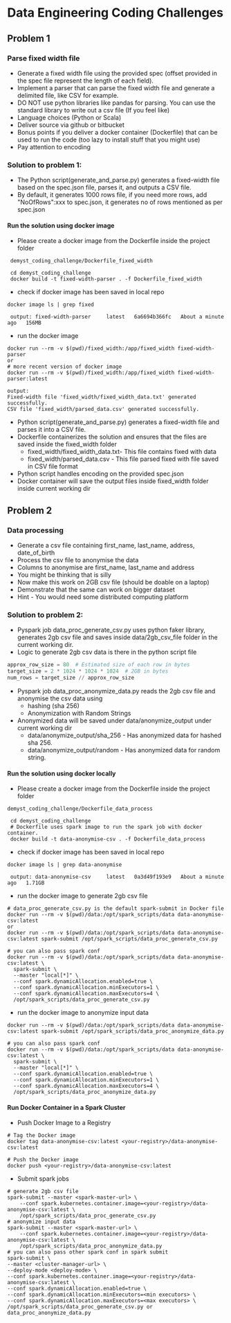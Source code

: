 # Data Engineering Coding Challenges

## Problem 1

### Parse fixed width file

- Generate a fixed width file using the provided spec (offset provided in the spec file represent the length of each field).
- Implement a parser that can parse the fixed width file and generate a delimited file, like CSV for example.
- DO NOT use python libraries like pandas for parsing. You can use the standard library to write out a csv file (If you feel like)
- Language choices (Python or Scala)
- Deliver source via github or bitbucket
- Bonus points if you deliver a docker container (Dockerfile) that can be used to run the code (too lazy to install stuff that you might use)
- Pay attention to encoding

### Solution to problem 1:
- The Python script(generate_and_parse.py) generates a fixed-width file based on the spec.json file, parses it, and outputs a CSV file.
- By default, it generates 1000 rows file, if you need more rows, add "NoOfRows":xxx to spec.json, it generates no of rows mentioned as per spec.json
#### Run the solution using docker image
- Please create a docker image from the Dockerfile inside the project folder 
```text
 demyst_coding_challenge/Dockerfile_fixed_width 
```
```shell
 cd demyst_coding_challenge 
 docker build -t fixed-width-parser . -f Dockerfile_fixed_width
```
- check if docker image has been saved in local repo
 ```shell
 docker image ls | grep fixed
  ```
```text
 output: fixed-width-parser     latest   6a6694b366fc   About a minute ago   156MB
```
- run the docker image
```shell
docker run --rm -v $(pwd)/fixed_width:/app/fixed_width fixed-width-parser
or 
# more recent version of docker image
docker run --rm -v $(pwd)/fixed_width:/app/fixed_width fixed-width-parser:latest
```
```text
output:
Fixed-width file 'fixed_width/fixed_width_data.txt' generated successfully.
CSV file 'fixed_width/parsed_data.csv' generated successfully.
```
- Python script(generate_and_parse.py) generates a fixed-width file and parses it into a CSV file.
- Dockerfile containerizes the solution and ensures that the files are saved inside the fixed_width folder
  - fixed_width/fixed_width_data.txt- This file contains fixed with data
  - fixed_width/parsed_data.csv - This file parsed fixed with file saved in CSV file format
- Python script handles encoding on the provided spec.json
- Docker container will save the output files inside fixed_width folder inside current working dir

## Problem 2

### Data processing

- Generate a csv file containing first_name, last_name, address, date_of_birth
- Process the csv file to anonymise the data
- Columns to anonymise are first_name, last_name and address
- You might be thinking  that is silly
- Now make this work on 2GB csv file (should be doable on a laptop)
- Demonstrate that the same can work on bigger dataset
- Hint - You would need some distributed computing platform

### Solution to problem 2:
- Pyspark job data_proc_generate_csv.py uses python faker library, generates 2gb csv file 
and saves inside data/2gb_csv_file folder in the current working dir.
- Logic to generate 2gb csv data is there in the python script file
```python
approx_row_size = 80  # Estimated size of each row in bytes
target_size = 2 * 1024 * 1024 * 1024  # 2GB in bytes
num_rows = target_size // approx_row_size
```
- Pyspark job data_proc_anonymize_data.py reads the 2gb csv file and anonymise the csv data using
  - hashing (sha 256)  
  - Anonymization with Random Strings
- Anonymized data will be saved under data/anonymize_output under current working dir
  - data/anonymize_output/sha_256 - Has anonymized data for hashed sha 256.
  - data/anonymize_output/random  - Has anonymized data for random string.

#### Run the solution using docker  locally 
- Please create a docker image from the Dockerfile inside the project folder 
```text
demyst_coding_challenge/Dockerfile_data_process
```
```shell
 cd demyst_coding_challenge
 # Dockerfile uses spark image to run the spark job with docker container. 
 docker build -t data-anonymise-csv . -f Dockerfile_data_process
```
- check if docker image has been saved in local repo
 ```shell
 docker image ls | grep data-anonymise
  ```
```text
 output: data-anonymise-csv     latest   0a3d49f193e9   About a minute ago   1.71GB
```
- run the docker image to generate 2gb csv file
```shell
# data_proc_generate_csv.py is the default spark-submit in Docker file
docker run --rm -v $(pwd)/data:/opt/spark_scripts/data data-anonymise-csv:latest 
or 
docker run --rm -v $(pwd)/data:/opt/spark_scripts/data data-anonymise-csv:latest spark-submit /opt/spark_scripts/data_proc_generate_csv.py

# you can also pass spark conf
docker run --rm -v $(pwd)/data:/opt/spark_scripts/data data-anonymise-csv:latest \
  spark-submit \
  --master "local[*]" \
  --conf spark.dynamicAllocation.enabled=true \
  --conf spark.dynamicAllocation.minExecutors=1 \
  --conf spark.dynamicAllocation.maxExecutors=4 \
  /opt/spark_scripts/data_proc_generate_csv.py
```
- run the docker image to anonymize input data
```shell
docker run --rm -v $(pwd)/data:/opt/spark_scripts/data data-anonymise-csv:latest spark-submit /opt/spark_scripts/data_proc_anonymize_data.py

# you can also pass spark conf
docker run --rm -v $(pwd)/data:/opt/spark_scripts/data data-anonymise-csv:latest \
  spark-submit \
  --master "local[*]" \
  --conf spark.dynamicAllocation.enabled=true \
  --conf spark.dynamicAllocation.minExecutors=1 \
  --conf spark.dynamicAllocation.maxExecutors=4 \
  /opt/spark_scripts/data_proc_anonymize_data.py
```
#### Run Docker Container in a Spark Cluster
- Push Docker Image to a Registry
```shell
# Tag the Docker image
docker tag data-anonymise-csv:latest <your-registry>/data-anonymise-csv:latest

# Push the Docker image
docker push <your-registry>/data-anonymise-csv:latest
```
- Submit spark jobs
```shell
# generate 2gb csv file
spark-submit --master <spark-master-url> \
    --conf spark.kubernetes.container.image=<your-registry>/data-anonymise-csv:latest \
    /opt/spark_scripts/data_proc_generate_csv.py
# anonymize input data
spark-submit --master <spark-master-url> \
    --conf spark.kubernetes.container.image=<your-registry>/data-anonymise-csv:latest \
    /opt/spark_scripts/data_proc_anonymize_data.py
# you can also pass other spark conf in spark submit
spark-submit \
--master <cluster-manager-url> \
--deploy-mode <deploy-mode> \
--conf spark.kubernetes.container.image=<your-registry>/data-anonymise-csv:latest \
--conf spark.dynamicAllocation.enabled=true \
--conf spark.dynamicAllocation.minExecutors=<min executors> \
--conf spark.dynamicAllocation.maxExecutors=<max executors> \
/opt/spark_scripts/data_proc_generate_csv.py or data_proc_anonymize_data.py
```